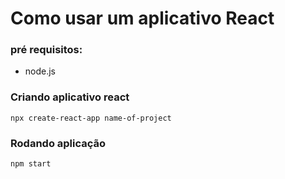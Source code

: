 # Como usar um aplicativo React

### pré requisitos: 
- node.js

### Criando aplicativo react
```console
npx create-react-app name-of-project
```

### Rodando aplicação
```console
npm start
```
